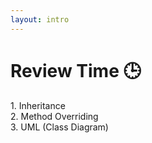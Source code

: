 ```yaml
---
layout: intro
---
```


# Review Time 🕒

<div class='p-4 text-lg'>
<span class='text-orange'>1.</span> Inheritance <br>
<span class='text-orange'>2.</span> Method Overriding <br>
<span class='text-orange'>3.</span> UML (Class Diagram) <br>
</div>
